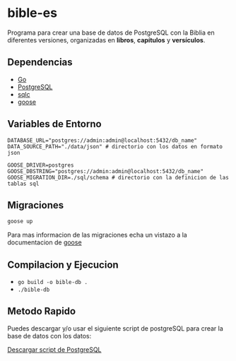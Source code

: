 # bible-es

Programa para crear una base de datos de PostgreSQL con la Biblia en diferentes versiones, organizadas en **libros**, **capítulos** y **versículos**.

## Dependencias

- [Go](https://go.dev/)
- [PostgreSQL](https://www.postgresql.org/)
- [sqlc](https://sqlc.dev/)
- [goose](https://github.com/pressly/goose)

## Variables de Entorno

```
DATABASE_URL="postgres://admin:admin@localhost:5432/db_name"
DATA_SOURCE_PATH="./data/json" # directorio con los datos en formato json

GOOSE_DRIVER=postgres
GOOSE_DBSTRING="postgres://admin:admin@localhost:5432/db_name"
GOOSE_MIGRATION_DIR=./sql/schema # directorio con la definicion de las tablas sql
```

## Migraciones

```bash
goose up
```

Para mas informacion de las migraciones echa un vistazo a la documentacion de [goose](https://github.com/pressly/goose)

## Compilacion y Ejecucion

- `go build -o bible-db .`
- `./bible-db`

## Metodo Rapido

Puedes descargar y/o usar el siguiente script de postgreSQL para crear la base de datos con los datos:

[Descargar script de PostgreSQL](https://github.com/hiahir357/bible-to-db-es/blob/main/bible_es)
